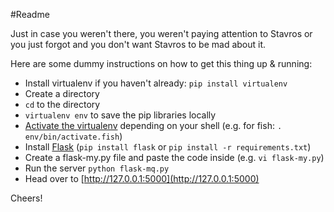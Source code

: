 #Readme

Just in case you weren't there, you weren't paying attention to Stavros or you just forgot and you don't want Stavros to be mad about it.

Here are some dummy instructions on how to get this thing up & running:

- Install virtualenv if you haven't already: `pip install virtualenv`   
- Create a directory
- `cd` to the directory
- `virtualenv env` to save the pip libraries locally
- [Activate the virtualenv](http://virtualenv.readthedocs.org/en/latest/virtualenv.html#activate-script) depending on your shell (e.g. for fish: `. env/bin/activate.fish`)
- Install [Flask](http://flask.pocoo.org/) (`pip install flask` or `pip install -r requirements.txt`)
- Create a flask-my.py file and paste the code inside (e.g. `vi flask-my.py`)
- Run the server `python flask-mq.py`
- Head over to [http://127.0.0.1:5000](http://127.0.0.1:5000)

Cheers!
